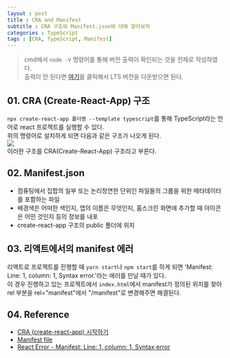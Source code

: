 ```yaml
---
layout : post
title : CRA and Manifest
subtitle : CRA 구조와 Manifest.json에 대해 알아보자
categories : TypeScript
tags : [CRA, TypeScript, Manifest]
---
```


> cmd에서 `node -V` 명령어를 통해 버전 출력이 확인되는 것을 전제로 작성하였다.   
> 출력이 안 된다면 <a href="" target="_blank" rel="noopener noreferrer">여기</a>를 클릭해서 LTS 버전을 다운받으면 된다.

## 01. CRA (Create-React-App) 구조
`npx create-react-app 폴더명 --template typescript`를 통해 TypeScript라는 언어로 react 프로젝트를 실행할 수 있다.   
위의 명령어로 설치하게 되면 다음과 같은 구조가 나오게 된다.<br>
<img src="https://github.com/WoojinJeonkr/WoojinJeonkr.github.io/blob/main/assets/images/post/create-react-app_structure.png?raw=true"><br/>
이러한 구조를 CRA(Create-React-App) 구조라고 부른다.<br>

## 02. Manifest.json
- 컴퓨팅에서 집합의 일부 또는 논리정연한 단위인 파일들의 그룹을 위한 메타데이터를 포함하는 파일<br>
- 배경색은 어떠한 색인지, 앱의 이름은 무엇인지, 홈스크린 화면에 추가할 때 아이콘은 어떤 것인지 등의 정보를 내포<br>
- create-react-app 구조의 public 폴더에 위치<br>

## 03. 리액트에서의 manifest 에러
리액트로 프로젝트를 진행할 때 `yarn start`나 `npm start`를 하게 되면 'Manifest: Line: 1, column: 1, Syntax error.'라는 에러를 만날 때가 있다.<br>
이 경우 진행하고 있는 프로젝트에서 `index.html`에서 manifest가 정의된 위치를 찾아 rel 부분을 rel="manifest"에서 "/manifest"로 변경해주면 해결된다.

## 04. Reference
- [CRA (create-react-app) 시작하기](https://velog.io/@kwonh/React-CRA-create-react-app-%EC%8B%9C%EC%9E%91%ED%95%98%EA%B8%B0)
- [Manifest file](https://en.wikipedia.org/wiki/Manifest_file)
- [React Error - Manifest: Line: 1, column: 1, Syntax error](https://anerim.tistory.com/209)
